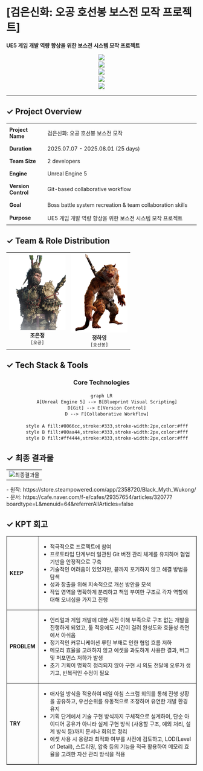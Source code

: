# [검은신화: 오공 호선봉 보스전 모작 프로젝트] 
**UE5 게임 개발 역량 향상을 위한 보스전 시스템 모작 프로젝트**

<div align="left" style="width:100%">

<div align="center">
  <img src="https://img.shields.io/badge/Unreal%20Engine-5-blue?style=for-the-badge&logo=unrealengine&logoColor=white"><br>
  <img src="https://img.shields.io/badge/Blueprint-00599C?style=for-the-badge&logo=unrealengine&logoColor=white"><br>
  <img src="https://img.shields.io/badge/Git-F05032?style=for-the-badge&logo=git&logoColor=white"><br>
  <img src="https://img.shields.io/badge/Git%20LFS-77216F?style=for-the-badge&logo=gitlfs&logoColor=white"><br>
  <img src="https://img.shields.io/badge/Fork%20Client-303030?style=for-the-badge&logo=git&logoColor=white">
</div>

</div>

---

## ✓ Project Overview
<div align="center">

<table border="0" cellspacing="0" cellpadding="8" style="width: 100%; table-layout: fixed;">
  <tr>
    <td style="width: 20%; padding: 8px;"><strong>Project Name</strong></td>
    <td style="padding: 8px;">검은신화: 오공 호선봉 보스전 모작</td>
  </tr>
  <tr>
    <td style="padding: 8px;"><strong>Duration</strong></td>
    <td style="padding: 8px;">2025.07.07 - 2025.08.01 (25 days)</td>
  </tr>
  <tr>
    <td style="padding: 8px;"><strong>Team Size</strong></td>
    <td style="padding: 8px;">2 developers</td>
  </tr>
  <tr>
    <td style="padding: 8px;"><strong>Engine</strong></td>
    <td style="padding: 8px;">Unreal Engine 5</td>
  </tr>
  <tr>
    <td style="padding: 8px;"><strong>Version Control</strong></td>
    <td style="padding: 8px;">Git-based collaborative workflow</td>
  </tr>
  <tr>
    <td style="padding: 8px;"><strong>Goal</strong></td>
    <td style="padding: 8px;">Boss battle system recreation & team collaboration skills</td>
  </tr>
  <tr>
    <td style="padding: 8px;"><strong>Purpose</strong></td>
    <td style="padding: 8px;">UE5 게임 개발 역량 향상을 위한 보스전 시스템 모작 프로젝트</td>
  </tr>
</table>

</div>

## ✓ Team & Role Distribution

<table align="center">
<tr>
<td align="center" width="50%">
<img src="add/Oh.png" width="150"/>
<br><strong>조은정</strong><br>
<code>[오공]</code>
</td>
<td align="center" width="50%">
<img src="add/Hoo.png" width="150"/>
<br><strong>정하영</strong><br>
<code>[호선봉]</code>
</td>
</tr>
</table>

## ✓ Tech Stack & Tools

<div align="center">

### Core Technologies
```mermaid
graph LR
    A[Unreal Engine 5] --> B[Blueprint Visual Scripting]
    D[Git] --> E[Version Control]
    D --> F[Collaborative Workflow]
    
    style A fill:#0066cc,stroke:#333,stroke-width:2px,color:#fff
    style B fill:#00aa44,stroke:#333,stroke-width:2px,color:#fff
    style D fill:#ff4444,stroke:#333,stroke-width:2px,color:#fff
```

</div>

## ✓ 최종 결과물
<table align="center" border="0">
  <tr>
    <td align="center">
      <img src="add/오공.gif" alt="최종결과물" width="600"/><br>
    </td>
  </tr>
</table>
- 원작: https://store.steampowered.com/app/2358720/Black_Myth_Wukong/
- 문서: https://cafe.naver.com/f-e/cafes/29357654/articles/32077?boardtype=L&menuid=64&referrerAllArticles=false

## ✓ KPT 회고
<table border="1" cellspacing="0" cellpadding="8">
  <tr>
    <td><strong>KEEP</strong></td>
    <td>
      <ul>
        <li>적극적으로 프로젝트에 참여</li>
        <li>프로토타입 단계부터 일관된 Git 버전 관리 체계를 유지하며 협업 기반을 안정적으로 구축</li>
        <li>기술적인 어려움이 있었지만, 끝까지 포기하지 않고 해결 방법을 탐색</li>
        <li>성과 창출을 위해 지속적으로 개선 방안을 모색</li>
        <li>작업 영역을 명확하게 분리하고 책임 부여한 구조로 각자 역할에 대해 오너십을 가지고 진행</li>
      </ul>
    </td>
  </tr>
  <tr>
    <td><strong>PROBLEM</strong></td>
    <td>
      <ul>
        <li>언리얼과 게임 개발에 대한 사전 이해 부족으로 구조 없는 개발을 진행하게 되었고, 툴 적응에도 시간이 걸려 완성도와 효율성 측면에서 아쉬움</li>
        <li>정기적인 커뮤니케이션 루틴 부재로 인한 협업 흐름 저하</li>
        <li>메모리 효율을 고려하지 않고 에셋을 과도하게 사용한 결과, 버그 및 퍼포먼스 저하가 발생</li>
        <li>초기 기획이 명확히 정리되지 않아 구현 시 의도 전달에 오류가 생기고, 반복적인 수정이 필요</li>
      </ul>
    </td>
  </tr>
  <tr>
    <td><strong>TRY</strong></td>
    <td>
      <ul>
        <li>애자일 방식을 적용하여 매일 아침 스크럼 회의를 통해 진행 상황을 공유하고, 우선순위를 유동적으로 조정하며 유연한 개발 환경 유지</li>
        <li>기획 단계에서 기술 구현 방식까지 구체적으로 설계하여, 단순 아이디어 공유가 아니라 실제 구현 방식 (사용할 구조, 예외 처리, 설계 방식 등)까지 문서나 회의로 정리</li>
        <li>에셋 사용 시 용량과 최적화 여부를 사전에 검토하고, LOD(Level of Detail), 스트리밍, 압축 등의 기능을 적극 활용하여 메모리 효율을 고려한 자산 관리 방식을 적용</li>
      </ul>
    </td>
  </tr>
</table>
